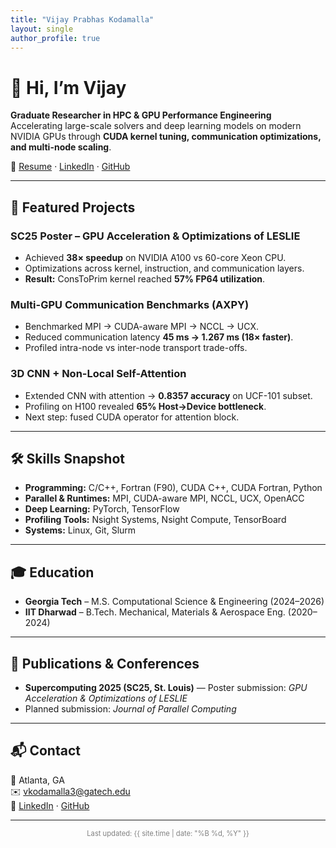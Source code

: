 ```yaml
---
title: "Vijay Prabhas Kodamalla"
layout: single
author_profile: true
---
```


# 👋 Hi, I’m Vijay
**Graduate Researcher in HPC & GPU Performance Engineering**  
Accelerating large-scale solvers and deep learning models on modern NVIDIA GPUs through **CUDA kernel tuning, communication optimizations, and multi-node scaling**.

🔗 [Resume](/assets/docs/resume.pdf) · [LinkedIn](https://linkedin.com/in/vijaykodamalla) · [GitHub](https://github.com/vkodamalla3)

---

## 🚀 Featured Projects

### SC25 Poster – GPU Acceleration & Optimizations of LESLIE
- Achieved **38× speedup** on NVIDIA A100 vs 60-core Xeon CPU.  
- Optimizations across kernel, instruction, and communication layers.  
- **Result:** ConsToPrim kernel reached **57% FP64 utilization**.  

### Multi-GPU Communication Benchmarks (AXPY)
- Benchmarked MPI → CUDA-aware MPI → NCCL → UCX.  
- Reduced communication latency **45 ms → 1.267 ms (18× faster)**.  
- Profiled intra-node vs inter-node transport trade-offs.  

### 3D CNN + Non-Local Self-Attention
- Extended CNN with attention → **0.8357 accuracy** on UCF-101 subset.  
- Profiling on H100 revealed **65% Host→Device bottleneck**.  
- Next step: fused CUDA operator for attention block.  

---

## 🛠 Skills Snapshot
- **Programming:** C/C++, Fortran (F90), CUDA C++, CUDA Fortran, Python  
- **Parallel & Runtimes:** MPI, CUDA-aware MPI, NCCL, UCX, OpenACC  
- **Deep Learning:** PyTorch, TensorFlow  
- **Profiling Tools:** Nsight Systems, Nsight Compute, TensorBoard  
- **Systems:** Linux, Git, Slurm  

---

## 🎓 Education
- **Georgia Tech** – M.S. Computational Science & Engineering (2024–2026)  
- **IIT Dharwad** – B.Tech. Mechanical, Materials & Aerospace Eng. (2020–2024)  

---

## 📄 Publications & Conferences
- **Supercomputing 2025 (SC25, St. Louis)** — Poster submission: *GPU Acceleration & Optimizations of LESLIE*  
- Planned submission: *Journal of Parallel Computing*  

---

## 📬 Contact
📍 Atlanta, GA  
✉️ [vkodamalla3@gatech.edu](mailto:vkodamalla3@gatech.edu)  
🔗 [LinkedIn](https://linkedin.com/in/vijaykodamalla) · [GitHub](https://github.com/vkodamalla3)

---

<p style="text-align:center; font-size: 0.8em; color: gray;">
Last updated: {{ site.time | date: "%B %d, %Y" }}
</p>
